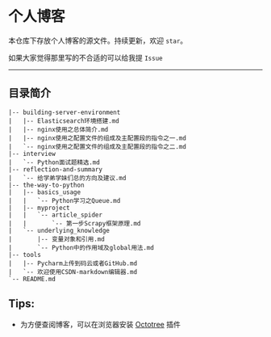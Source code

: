 # 个人博客

本仓库下存放个人博客的源文件。持续更新，欢迎 `star`。

如果大家觉得那里写的不合适的可以给我提 `Issue`

---

## 目录简介

```
|-- building-server-environment
|   |-- Elasticsearch环境搭建.md
|   |-- nginx使用之总体简介.md
|   |-- nginx使用之配置文件的组成及主配置段的指令之一.md
|   `-- nginx使用之配置文件的组成及主配置段的指令之二.md
|-- interview
|   `-- Python面试题精选.md
|-- reflection-and-summary
|   `-- 给学弟学妹们总的方向及建议.md
|-- the-way-to-python
|   |-- basics_usage
|   |   `-- Python学习之Queue.md
|   |-- myproject
|   |   `-- article_spider
|   |       `-- 第一步Scrapy框架原理.md
|   `-- underlying_knowledge
|       |-- 变量对象和引用.md
|       `-- Python中的作用域及global用法.md
|-- tools
|   |-- Pycharm上传到码云或者GitHub.md
|   `-- 欢迎使用CSDN-markdown编辑器.md
`-- README.md

```
## Tips:

- 为方便查阅博客，可以在浏览器安装 [Octotree](https://github.com/buunguyen/octotree) 插件
